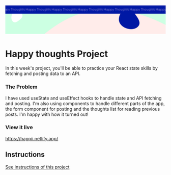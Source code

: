 <h1 align="center">
  <a href="">
    <img src="/src/assets/happy-thoughts.svg" alt="Project Banner Image">
  </a>
</h1>

# Happy thoughts Project

In this week's project, you'll be able to practice your React state skills by fetching and posting data to an API.

### The Problem

I have used useState and useEffect hooks to handle state and API fetching and posting. I'm also using components to handle different parts of the app, the form component for posting and the thoughts list for reading previous posts. I'm happy with how it turned out!

### View it live

https://happii.netlify.app/

## Instructions

<a href="instructions.md">
   See instructions of this project
  </a>
